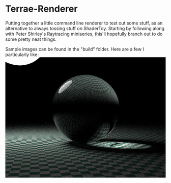 # Terrae-Renderer
Putting together a little command line renderer to test out some stuff, as an alternative to always tossing stuff on ShaderToy. Starting by following along with Peter Shirley's Raytracing miniseries, this'll hopefully branch out to do some pretty neat things.

Sample images can be found in the "build" folder. Here are a few I particularly like:
![High Res Light sample](https://raw.githubusercontent.com/matthew-robertson/Terrae-Renderer/master/build/sampleLightProperHR2.png)
